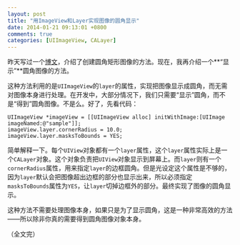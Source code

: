 ```yaml
---
layout: post
title: "用ImageView和Layer实现图像的圆角显示"
date: 2014-01-21 09:13:01 +0800
comments: true
categories: [UIImageView, CALayer]
---
```


昨天写过一个[博文](/blog/simple-uiimage-extension-to-create-rounded-corner-image/)，介绍了创建圆角矩形图像的方法。现在，我再介绍一个**“显示”**圆角图像的方法。

这种方法利用的是`UIImageView`的`layer`的属性，实现把图像显示成圆角，而无需对图像本身进行处理。在开发中，大部分情况下，我们只需要“显示”圆角，而不是“得到”圆角图像。不是么。好了，先看代码：

<!-- more -->

```objc
UIImageView *imageView = [[UIImageView alloc] initWithImage:[UIImage imageNamed:@"sample"]];
imageView.layer.cornerRadius = 10.0;
imageView.layer.masksToBounds = YES;
```

简单解释一下。每个`UIView`对象都有一个`layer`属性，这个`layer`属性实际上是一个`CALayer`对象。这个对象负责把`UIView`对象显示到屏幕上。而`layer`则有一个`cornerRadius`属性，用来指定`layer`的边框圆角。但是光设定这个属性是不够的，因为`layer`默认会把图像超出边框的部分也显示出来，所以必须指定`masksToBounds`属性为`YES`，让`layer`切掉边框外的部分。最终实现了图像的圆角显示。

这种方法不需要处理图像本身，如果只是为了显示圆角，这是一种非常高效的方法——所以除非你真的需要得到圆角图像对象本身。

（全文完）
